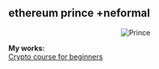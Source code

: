## ethereum prince +neformal

<p align="center">
  <img src="https://i.ibb.co/gPm4hY9/Frame-60907.png" alt="Prince" />
</p>

 **My works:**<br>
[Crypto course for beginners](https://github.com/alivewhy/crypto-course)

